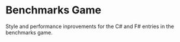 # Benchmarks Game

Style and performance inprovements for the C# and F# entries in the benchmarks game.